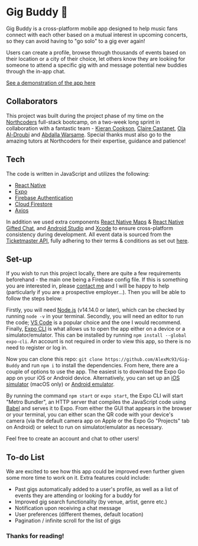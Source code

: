 # Gig Buddy :guitar:

Gig Buddy is a cross-platform mobile app designed to help music fans connect with each other based on a mutual interest in upcoming concerts, so they can avoid having to "go solo" to a gig ever again!

Users can create a profile, browse through thousands of events based on their location or a city of their choice, let others know they are looking for someone to attend a specific gig with and message potential new buddies through the in-app chat.

[See a demonstration of the app here](https://www.youtube.com/watch?v=vSuypinMyuo)

## Collaborators

This project was built during the project phase of my time on the [Northcoders](https://northcoders.com/) full-stack bootcamp, on a two-week long sprint in collaboration with a fantastic team - [Kieran Cookson](https://github.com/kieran170), [Claire Castanet](https://github.com/ClaireAdele), [Ola Al-Droubi](https://github.com/Ola-A-Aldroubi) and [Abdalla Warsame](https://github.com/warsameabdalla). Special thanks must also go to the amazing tutors at Northcoders for their expertise, guidance and patience!

## Tech

The code is written in JavaScript and utilizes the following:

- [React Native](https://reactnative.dev/)
- [Expo](https://docs.expo.io/)
- [Firebase Authentication](https://firebase.google.com/docs/auth)
- [Cloud Firestore](https://firebase.google.com/docs/firestore)
- [Axios](https://www.npmjs.com/package/axios)

In addition we used extra components [React Native Maps](https://github.com/react-native-maps/react-native-maps) & [React Native Gifted Chat](https://github.com/FaridSafi/react-native-gifted-chat), and [Android Studio](https://developer.android.com/studio) and [Xcode](https://developer.apple.com/xcode/) to ensure cross-platform consistency during development.
All event data is sourced from the [Ticketmaster API](https://developer.ticketmaster.com/), fully adhering to their terms & conditions as set out [here](https://developer.ticketmaster.com/support/terms-of-use/).

## Set-up

If you wish to run this project locally, there are quite a few requirements beforehand - the main one being a Firebase config file. If this is something you are interested in, please [contact me](https://github.com/AlexMc93) and I will be happy to help (particularly if you are a prospective employer...). Then you will be able to follow the steps below:

Firstly, you will need [Node.js](https://nodejs.org/en/) (v14.14.0 or later), which can be checked by running `node -v` in your terminal. Secondly, you will need an editor to run the code; [VS Code](https://code.visualstudio.com/download) is a popular choice and the one I would recommend. Finally, [Expo CLI](https://docs.expo.io/get-started/installation/) is what allows us to open the app either on a device or a simulator/emulator. This can be installed by running `npm install --global expo-cli`. An account is not required in order to view this app, so there is no need to register or log in.

Now you can clone this repo: `git clone https://github.com/AlexMc93/Gig-Buddy` and run `npm i` to install the dependencies.
From here, there are a couple of options to use the app. The easiest is to download the Expo Go app on your iOS or Android device. Alternatively, you can set up an [iOS simulator](https://docs.expo.io/workflow/ios-simulator/) (macOS only) or [Android emulator](https://docs.expo.io/workflow/android-studio-emulator/).

By running the command `npm start` or `expo start`, the Expo CLI will start "Metro Bundler", an HTTP server that compiles the JavaScript code using [Babel](https://babeljs.io/) and serves it to Expo. From either the GUI that appears in the browser or your terminal, you can either scan the QR code with your device's camera (via the default camera app on Apple or the Expo Go "Projects" tab on Android) or select to run on simulator/emulator as necessary.

Feel free to create an account and chat to other users!

## To-do List

We are excited to see how this app could be improved even further given some more time to work on it. Extra features could include:

- Past gigs automatically added to a user's profile, as well as a list of events they are attending or looking for a buddy for
- Improved gig search functionality (by venue, artist, genre etc.)
- Notification upon receiving a chat message
- User preferences (different themes, default location)
- Pagination / infinite scroll for the list of gigs

### Thanks for reading!
